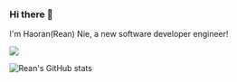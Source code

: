 ### Hi there 👋

I'm Haoran(Rean) Nie, a new software developer engineer!

![](https://img.shields.io/badge/Tool-VS%20Code-blue)

![Rean's GitHub stats](https://github-readme-stats.vercel.app/api?username=Ablution-han220&show_icons=true&count_private=true&theme=radical)
<!--
**Ablution-han220/Ablution-han220** is a ✨ _special_ ✨ repository because its `README.md` (this file) appears on your GitHub profile.

Here are some ideas to get you started:

- 🔭 I’m currently working on ...
- 🌱 I’m currently learning ...
- 👯 I’m looking to collaborate on ...
- 🤔 I’m looking for help with ...
- 💬 Ask me about ...
- 📫 How to reach me: ...
- 😄 Pronouns: ...
- ⚡ Fun fact: ...
-->

